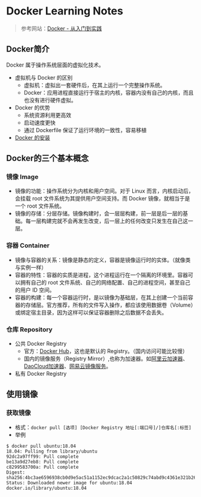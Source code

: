 # Docker Learning Notes
> 参考网站：[Docker - 从入门到实践](https://yeasy.gitbook.io/docker_practice/)

## Docker简介
Docker 属于操作系统层面的虚拟化技术。
- 虚拟机与 Docker 的区别
  - 虚拟机：虚拟出一套硬件后，在其上运行一个完整操作系统。
  - Docker：应用进程直接运行于宿主的内核，容器内没有自己的内核，而且也没有进行硬件虚拟。
- Docker 的优势
  - 系统资源利用更高效
  - 启动速度更快
  - 通过 Dockerfile 保证了运行环境的一致性，容易移植
- [Docker 的安装](https://yeasy.gitbook.io/docker_practice/install)

## Docker的三个基本概念
### 镜像 Image
- 镜像的功能：操作系统分为内核和用户空间。对于 Linux 而言，内核启动后，会挂载 root 文件系统为其提供用户空间支持。而 Docker 镜像，就相当于是一个 root 文件系统。
- 镜像的存储：分层存储。镜像构建时，会一层层构建，前一层是后一层的基础。每一层构建完就不会再发生改变，后一层上的任何改变只发生在自己这一层。
### 容器 Container
- 镜像与容器的关系：镜像是静态的定义，容器是镜像运行时的实体。（就像类与实例一样）
- 容器的特性：容器的实质是进程，这个进程运行在一个隔离的环境里。容器可以拥有自己的 root 文件系统、自己的网络配置、自己的进程空间，甚至自己的用户 ID 空间。
- 容器的构建：每一个容器运行时，是以镜像为基础层，在其上创建一个当前容器的存储层。官方推荐，所有的文件写入操作，都应该使用数据卷（Volume）或绑定宿主目录，因为这样可以保证容器删除之后数据不会丢失。
### 仓库 Repository
- 公共 Docker Registry
  - 官方：[Docker Hub](https://hub.docker.com/)，这也是默认的 Registry。（国内访问可能比较慢）
  - 国内的镜像服务（Registry Mirror）,也称为加速器。如[阿里云加速器](https://www.aliyun.com/product/acr?source=5176.11533457&userCode=8lx5zmtu)、[DaoCloud加速器](https://www.daocloud.io/mirror#accelerator-doc)、[网易云镜像服务](https://c.163.com/hub#/m/library/)。
- 私有 Docker Registry

## 使用镜像
### 获取镜像
- 格式：`docker pull [选项] [Docker Registry 地址[:端口号]/]仓库名[:标签]`
- 举例
```shell
$ docker pull ubuntu:18.04
18.04: Pulling from library/ubuntu
92dc2a97ff99: Pull complete
be13a9d27eb8: Pull complete
c8299583700a: Pull complete
Digest: sha256:4bc3ae6596938cb0d9e5ac51a1152ec9dcac2a1c50829c74abd9c4361e321b26
Status: Downloaded newer image for ubuntu:18.04
docker.io/library/ubuntu:18.04
```
